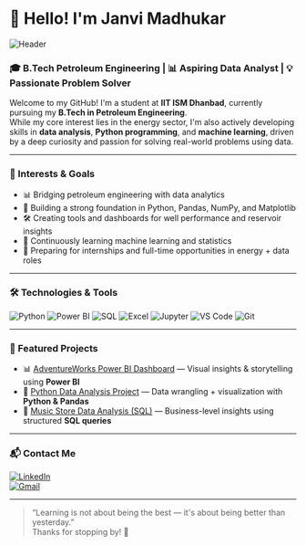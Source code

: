 # 👋 Hello! I'm Janvi Madhukar

![Header](https://capsule-render.vercel.app/api?type=waving&color=gradient&height=200&section=header&text=Hi,%20I'm%20Janvi%20Madhukar!&fontSize=38&fontAlignY=35)

### 🎓 B.Tech Petroleum Engineering | 📊 Aspiring Data Analyst | 💡 Passionate Problem Solver

Welcome to my GitHub! I'm a student at **IIT ISM Dhanbad**, currently pursuing my **B.Tech in Petroleum Engineering**.  
While my core interest lies in the energy sector, I'm also actively developing skills in **data analysis**, **Python programming**, and **machine learning**, driven by a deep curiosity and passion for solving real-world problems using data.

---

### 💼 Interests & Goals
- 📊 Bridging petroleum engineering with data analytics
- 🧠 Building a strong foundation in Python, Pandas, NumPy, and Matplotlib
- 🛠️ Creating tools and dashboards for well performance and reservoir insights
- 🌱 Continuously learning machine learning and statistics
- 🎯 Preparing for internships and full-time opportunities in energy + data roles

---

### 🛠️ Technologies & Tools
![Python](https://img.shields.io/badge/-Python-3776AB?style=for-the-badge&logo=python&logoColor=white)
![Power BI](https://img.shields.io/badge/-PowerBI-F2C811?style=for-the-badge&logo=powerbi&logoColor=black)
![SQL](https://img.shields.io/badge/-SQL-4479A1?style=for-the-badge&logo=mysql&logoColor=white)
![Excel](https://img.shields.io/badge/-Excel-217346?style=for-the-badge&logo=microsoft-excel&logoColor=white)
![Jupyter](https://img.shields.io/badge/-Jupyter-F37626?style=for-the-badge&logo=jupyter&logoColor=white)
![VS Code](https://img.shields.io/badge/-VSCode-007ACC?style=for-the-badge&logo=visual-studio-code&logoColor=white)
![Git](https://img.shields.io/badge/-Git-F05032?style=for-the-badge&logo=git&logoColor=white)

---

### 📂 Featured Projects
- 📊 [AdventureWorks Power BI Dashboard](https://github.com/JanviMadhukar/AdventureWorks) — Visual insights & storytelling using **Power BI**
- 🐍 [Python Data Analysis Project](https://github.com/JanviMadhukar/Python_Data_Project) — Data wrangling + visualization with **Python & Pandas**
- 🧾 [Music Store Data Analysis (SQL)](https://github.com/JanviMadhukar/Music-Store-Data-Analysis-Project-using-SQL) — Business-level insights using structured **SQL queries**

---

### 📬 Contact Me
[![LinkedIn](https://img.shields.io/badge/-LinkedIn-blue?style=flat-square&logo=Linkedin&logoColor=white)](https://www.linkedin.com/in/janvi-madhukar?utm_source=share&utm_campaign=share_via&utm_content=profile&utm_medium=android_app)  
[![Gmail](https://img.shields.io/badge/-janvimadhukar8213@gmail.com-c14438?style=flat-square&logo=Gmail&logoColor=white)](mailto:janvimadhukar8213@gmail.com)

---

> “Learning is not about being the best — it's about being better than yesterday.”  
Thanks for stopping by! 🚀
